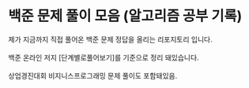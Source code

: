 # 백준 문제 풀이 모음 (알고리즘 공부 기록)
제가 지금까지 직접 풀어온 백준 문제 정답을 올리는 리포지토리 입니다.<br><br>
백준 온라인 저지 [단계별로풀어보기]를 기준으로 정리 돼있습니다.<br><br>
상업경진대회 비지니스프로그래밍 문제 풀이도 포함돼있음. 
